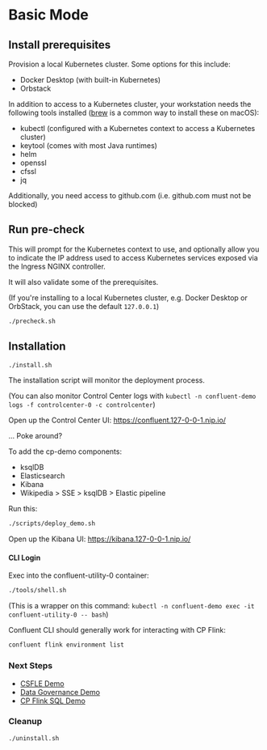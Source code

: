 # Basic Mode

## Install prerequisites

Provision a local Kubernetes cluster. Some options for this include:

* Docker Desktop (with built-in Kubernetes)
* Orbstack

In addition to access to a Kubernetes cluster, your workstation needs the following tools installed ([brew](https://brew.sh/) is a common way to install these on macOS):

* kubectl (configured with a Kubernetes context to access a Kubernetes cluster)
* keytool (comes with most Java runtimes)
* helm
* openssl
* cfssl
* jq

Additionally, you need access to github.com (i.e. github.com must not be blocked)

## Run pre-check

This will prompt for the Kubernetes context to use, and optionally allow you to indicate the IP address used to access Kubernetes services exposed via the Ingress NGINX controller.

It will also validate some of the prerequisites.

(If you're installing to a local Kubernetes cluster, e.g. Docker Desktop or OrbStack, you can use the default `127.0.0.1`)

```bash
./precheck.sh
```

## Installation

```bash
./install.sh
```

The installation script will monitor the deployment process.

(You can also monitor Control Center logs with `kubectl -n confluent-demo logs -f controlcenter-0 -c controlcenter`)

Open up the Control Center UI: https://confluent.127-0-0-1.nip.io/

... Poke around?

To add the cp-demo components:
* ksqlDB
* Elasticsearch
* Kibana
* Wikipedia > SSE > ksqlDB > Elastic pipeline

Run this:

```bash
./scripts/deploy_demo.sh
```

Open up the Kibana UI: https://kibana.127-0-0-1.nip.io/

#### CLI Login

Exec into the confluent-utility-0 container:

```bash
./tools/shell.sh
```

(This is a wrapper on this command: `kubectl -n confluent-demo exec -it confluent-utility-0 -- bash`)


Confluent CLI should generally work for interacting with CP Flink:

```bash
confluent flink environment list
```

### Next Steps

* [CSFLE Demo](./02-csfle.md)
* [Data Governance Demo](./02-governance.md)
* [CP Flink SQL Demo](./03-flink-sql-demo.md)

### Cleanup

```bash
./uninstall.sh
```
